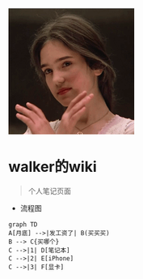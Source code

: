![詹妮弗康奈利](120.png)
# walker的wiki
> 个人笔记页面

- 流程图
```mermaid
graph TD
A[月底] -->|发工资了| B(买买买)
B --> C{买哪个}
C -->|1| D[笔记本]
C -->|2| E[iPhone]
C -->|3| F[显卡]
```

